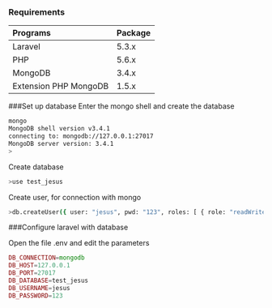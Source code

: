 
### Requirements

Programs                | Package
:-----------------------|:----------
 Laravel                | 5.3.x
 PHP   	                | 5.6.x
 MongoDB                | 3.4.x
 Extension PHP MongoDB  | 1.5.x 
 
###Set up database
Enter the mongo shell and create the database
```bash
mongo
MongoDB shell version v3.4.1
connecting to: mongodb://127.0.0.1:27017
MongoDB server version: 3.4.1
>
```
Create database
```bash
>use test_jesus
```

Create user, for connection with mongo 
```bash
>db.createUser({ user: "jesus", pwd: "123", roles: [ { role: "readWrite", db: "test_jesus" }]});

```
###Configure laravel with database

Open the file .env and edit the parameters

```php
DB_CONNECTION=mongodb
DB_HOST=127.0.0.1
DB_PORT=27017
DB_DATABASE=test_jesus
DB_USERNAME=jesus
DB_PASSWORD=123
```